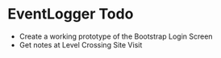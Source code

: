 EventLogger Todo
================

* Create a working prototype of the Bootstrap Login Screen
* Get notes at Level Crossing Site Visit

